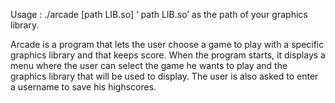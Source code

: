 Usage :
./arcade [path LIB.so]
‘ path LIB.so’ as the path of your graphics library.

Arcade is a program that lets the user choose a game to play with a specific
graphics library and that keeps score.
When the program starts, it displays a menu where the user can select the
game he wants to play and the graphics library that will be used to display.
The user is also asked to enter a username to save his highscores.

